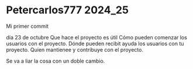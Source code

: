 # Petercarlos777 2024_25
Mi primer commit

día 23 de octubre
Que hace el proyecto es útil
Cómo pueden comenzar los usuarios con el proyecto.
Dónde pueden recibit ayuda los usuarios con tu proyecto.
Quien mantienee y contribuye con el proyecto.



Se va a liar la cosa con un doble cambio.
